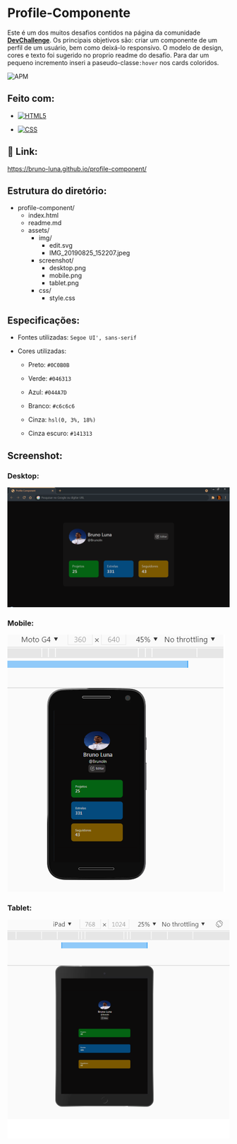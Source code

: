 # **Profile-Componente**

Este é um dos muitos desafios contidos na página da comunidade [**DevChallenge**](https://devchallenge.vercel.app/challenges/5f0b4acaa5fec43156149044/details). Os principais objetivos  são: criar um componente de um perfil de um usuário, bem como deixá-lo responsivo. O modelo de design, cores e texto foi sugerido no proprio readme do desafio. Para dar um pequeno incremento inseri  a paseudo-classe`:hover` nos cards coloridos.  



![APM](https://camo.githubusercontent.com/2b5be4f21ba05bac285e81a1a1f11036ee50ca3bb9b2b7b00a3cd1cf0589b2fc/68747470733a2f2f696d672e736869656c64732e696f2f61706d2f6c2f76696d2d6d6f64653f636f6c6f723d626c7565)

## Feito com:

- [![HTML5](https://camo.githubusercontent.com/3fd58db04ae96181db91ff9cee08bca4ca6db9db8dd38f2063f26781eaeb67e4/68747470733a2f2f696d672e736869656c64732e696f2f62616467652f2d48544d4c352d3030303030303f7374796c653d666c6174266c6f676f3d68746d6c35)](https://camo.githubusercontent.com/3fd58db04ae96181db91ff9cee08bca4ca6db9db8dd38f2063f26781eaeb67e4/68747470733a2f2f696d672e736869656c64732e696f2f62616467652f2d48544d4c352d3030303030303f7374796c653d666c6174266c6f676f3d68746d6c35)

- [![CSS](https://camo.githubusercontent.com/d738d76484d50c8345c2d01e39364b707285bc7936140858e7909dfe6424efb2/68747470733a2f2f696d672e736869656c64732e696f2f62616467652f2d4353532d3035313232413f7374796c653d666c6174266c6f676f3d43535333266c6f676f436f6c6f723d313537324236)](https://camo.githubusercontent.com/d738d76484d50c8345c2d01e39364b707285bc7936140858e7909dfe6424efb2/68747470733a2f2f696d672e736869656c64732e696f2f62616467652f2d4353532d3035313232413f7374796c653d666c6174266c6f676f3d43535333266c6f676f436f6c6f723d313537324236)

  

  


## :tada:  Link:

https://bruno-luna.github.io/profile-component/



## Estrutura do diretório:

- profile-component/
  - index.html
  - readme.md
  - assets/
    - img/
      - edit.svg
      - IMG_20190825_152207.jpeg
    - screenshot/
      - desktop.png
      - mobile.png
      - tablet.png
    - css/
      - style.css

## Especificações:

- Fontes utilizadas:  `Segoe UI', sans-serif`

- Cores utilizadas:  

  - Preto: `#0C0B0B`

  - Verde: `#046313`

  - Azul:  `#044A7D`

  - Branco: `#c6c6c6`

  - Cinza: `hsl(0, 3%, 18%)`

  - Cinza escuro: `#141313` 

    

## Screenshot: 



### Desktop:

![](https://github.com/Bruno-Luna/profile-component/blob/master/assets/screenshot/desktop.png)

### Mobile:

![](https://github.com/Bruno-Luna/profile-component/blob/master/assets/screenshot/mobile.png)

### Tablet:

![](https://github.com/Bruno-Luna/profile-component/blob/master/assets/screenshot/tablet.png)
